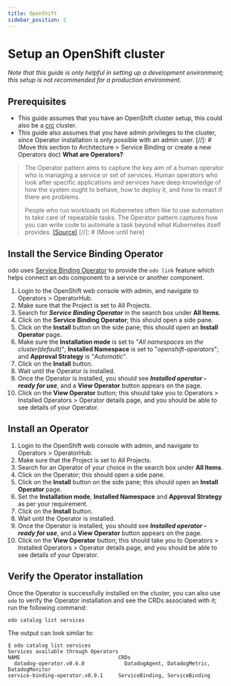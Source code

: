 ```yaml
---
title: OpenShift
sidebar_position: 2
---
```


# Setup an OpenShift cluster
*Note that this guide is only helpful in setting up a development environment; this setup is not recommended for a production environment.*

## Prerequisites
* This guide assumes that you have an OpenShift cluster setup, this could also be a [crc](https://crc.dev/crc/#installing-codeready-containers_gsg) cluster.
* This guide also assumes that you have admin privileges to the cluster, since Operator installation is only possible with an admin user.
[//]: # (Move this section to Architecture > Service Binding or create a new Operators doc)
**What are Operators?**
>The Operator pattern aims to capture the key aim of a human operator who is managing a service or set of services. Human operators who look after specific applications and services have deep knowledge of how the system ought to behave, how to deploy it, and how to react if there are problems.
>
>People who run workloads on Kubernetes often like to use automation to take care of repeatable tasks. The Operator pattern captures how you can write code to automate a task beyond what Kubernetes itself provides.
> [(Source)](https://kubernetes.io/docs/concepts/extend-kubernetes/operator/#motivation)
[//]: # (Move until here)

## Install the Service Binding Operator
odo uses [Service Binding Operator](https://operatorhub.io/operator/service-binding-operator) to provide the `odo link` feature which helps connect an odo component to a service or another component.

1. Login to the OpenShift web console with admin, and navigate to Operators > OperatorHub.
2. Make sure that the Project is set to All Projects.
3. Search for _**Service Binding Operator**_ in the search box under **All Items**.
4. Click on the **Service Binding Operator**; this should open a side pane.
5. Click on the **Install** button on the side pane; this should open an **Install Operator** page.
6. Make sure the **Installation mode** is set to "_All namespaces on the cluster(default)_"; **Installed Namespace** is set to "_openshift-operators_"; and **Approval Strategy** is "_Automatic_".
7. Click on the **Install** button.
8. Wait until the Operator is installed.
9. Once the Operator is installed, you should see **_Installed operator - ready for use_**, and a **View Operator** button appears on the page.
10. Click on the **View Operator** button; this should take you to Operators > Installed Operators > Operator details page, and you should be able to see details of your Operator.

## Install an Operator
1. Login to the OpenShift web console with admin, and navigate to Operators > OperatorHub.
2. Make sure that the Project is set to All Projects.
3. Search for an Operator of your choice in the search box under **All Items**.
4. Click on the Operator; this should open a side pane.
5. Click on the **Install** button on the side pane; this should open an **Install Operator** page.
6. Set the **Installation mode**, **Installed Namespace** and **Approval Strategy** as per your requirement.
7. Click on the **Install** button.
8. Wait until the Operator is installed.
9. Once the Operator is installed, you should see _**Installed operator - ready for use**_, and a **View Operator** button appears on the page.
10. Click on the **View Operator** button; this should take you to Operators > Installed Operators > Operator details page, and you should be able to see details of your Operator.

## Verify the Operator installation
Once the Operator is successfully installed on the cluster, you can also use `odo` to verify the Operator installation and see the CRDs associated with it; run the following command:
```shell
odo catalog list services
```
The output can look similar to:
```shell
$ odo catalog list services
Services available through Operators
NAME                                CRDs
  datadog-operator.v0.6.0             DatadogAgent, DatadogMetric, DatadogMonitor
service-binding-operator.v0.9.1     ServiceBinding, ServiceBinding
```
